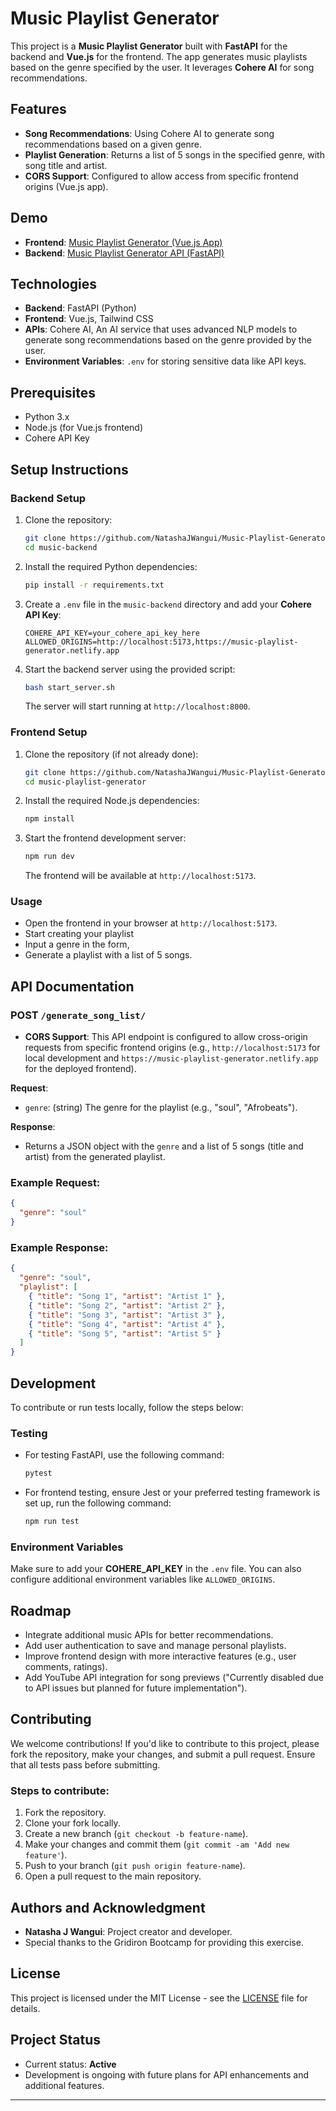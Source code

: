 # Music Playlist Generator

This project is a **Music Playlist Generator** built with **FastAPI** for the backend and **Vue.js** for the frontend. The app generates music playlists based on the genre specified by the user. It leverages **Cohere AI** for song recommendations.

## Features

- **Song Recommendations**: Using Cohere AI to generate song recommendations based on a given genre.
- **Playlist Generation**: Returns a list of 5 songs in the specified genre, with song title and artist.
- **CORS Support**: Configured to allow access from specific frontend origins (Vue.js app).

## Demo

- **Frontend**: [Music Playlist Generator (Vue.js App)](https://music-playlist-generator.netlify.app/)
- **Backend**: [Music Playlist Generator API (FastAPI)](https://music-playlist-generator-backend.onrender.com)

## Technologies

- **Backend**: FastAPI (Python)
- **Frontend**: Vue.js, Tailwind CSS
- **APIs**: Cohere AI, An AI service that uses advanced NLP models to generate song recommendations based on the genre provided by the user.
- **Environment Variables**: `.env` for storing sensitive data like API keys.

## Prerequisites

- Python 3.x
- Node.js (for Vue.js frontend)
- Cohere API Key

## Setup Instructions

### Backend Setup

1. Clone the repository:

    ```bash
    git clone https://github.com/NatashaJWangui/Music-Playlist-Generator-Backend.git
    cd music-backend
    ```

2. Install the required Python dependencies:

    ```bash
    pip install -r requirements.txt
    ```

3. Create a `.env` file in the `music-backend` directory and add your **Cohere API Key**:

    ```env
    COHERE_API_KEY=your_cohere_api_key_here
    ALLOWED_ORIGINS=http://localhost:5173,https://music-playlist-generator.netlify.app
    ```

4. Start the backend server using the provided script:

    ```bash
    bash start_server.sh
    ```

    The server will start running at `http://localhost:8000`.

### Frontend Setup

1. Clone the repository (if not already done):

    ```bash
    git clone https://github.com/NatashaJWangui/Music-Playlist-Generator.git
    cd music-playlist-generator
    ```

2. Install the required Node.js dependencies:

    ```bash
    npm install
    ```

3. Start the frontend development server:

    ```bash
    npm run dev
    ```

    The frontend will be available at `http://localhost:5173`.

### Usage

- Open the frontend in your browser at `http://localhost:5173`.
- Start creating your playlist
- Input a genre in the form,
- Generate a playlist with a list of 5 songs.

## API Documentation

### POST `/generate_song_list/`

- **CORS Support**: This API endpoint is configured to allow cross-origin requests from specific frontend origins (e.g., `http://localhost:5173` for local development and `https://music-playlist-generator.netlify.app` for the deployed frontend).

**Request**:
- `genre`: (string) The genre for the playlist (e.g., "soul", "Afrobeats").

**Response**:
- Returns a JSON object with the `genre` and a list of 5 songs (title and artist) from the generated playlist.

### Example Request:

```json
{
  "genre": "soul"
}
```

### Example Response:

```json
{
  "genre": "soul",
  "playlist": [
    { "title": "Song 1", "artist": "Artist 1" },
    { "title": "Song 2", "artist": "Artist 2" },
    { "title": "Song 3", "artist": "Artist 3" },
    { "title": "Song 4", "artist": "Artist 4" },
    { "title": "Song 5", "artist": "Artist 5" }
  ]
}
```

## Development

To contribute or run tests locally, follow the steps below:

### Testing

- For testing FastAPI, use the following command:

    ```bash
    pytest
    ```

- For frontend testing, ensure Jest or your preferred testing framework is set up, run the following command:

    ```bash
    npm run test
    ```

### Environment Variables

Make sure to add your **COHERE_API_KEY** in the `.env` file. You can also configure additional environment variables like `ALLOWED_ORIGINS`.

## Roadmap

- Integrate additional music APIs for better recommendations.
- Add user authentication to save and manage personal playlists.
- Improve frontend design with more interactive features (e.g., user comments, ratings).
- Add YouTube API integration for song previews ("Currently disabled due to API issues but planned for future implementation").

## Contributing

We welcome contributions! If you'd like to contribute to this project, please fork the repository, make your changes, and submit a pull request. Ensure that all tests pass before submitting.

### Steps to contribute:

1. Fork the repository.
2. Clone your fork locally.
3. Create a new branch (`git checkout -b feature-name`).
4. Make your changes and commit them (`git commit -am 'Add new feature'`).
5. Push to your branch (`git push origin feature-name`).
6. Open a pull request to the main repository.

## Authors and Acknowledgment

- **Natasha J Wangui**: Project creator and developer.
- Special thanks to the Gridiron Bootcamp for providing this exercise.

## License

This project is licensed under the MIT License - see the [LICENSE](LICENSE) file for details.

## Project Status

- Current status: **Active**
- Development is ongoing with future plans for API enhancements and additional features.

---
